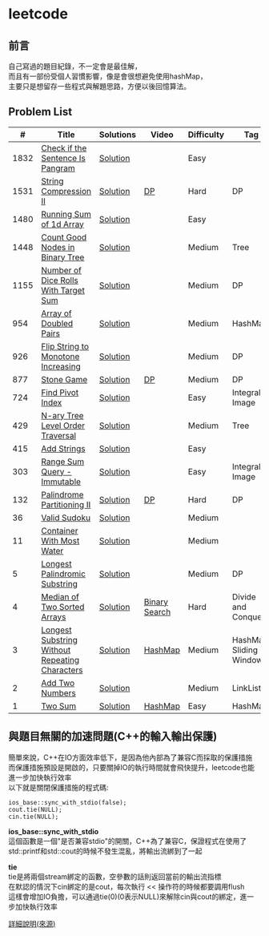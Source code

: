 # leetcode

## 前言

自己寫過的題目紀錄，不一定會是最佳解，<br>
而且有一部份受個人習慣影響，像是會很想避免使用hashMap，<br>
主要只是想留存一些程式與解題思路，方便以後回憶算法。<br>

## Problem List

|  #  |      Title     |   Solutions   | Video  | Difficulty  | Tag                  
|-----|----------------|---------------|--------|-------------|-------------
|1832|[Check if the Sentence Is Pangram](https://leetcode.com/problems/check-if-the-sentence-is-pangram/)|[Solution](./algorithms/cpp/1832/1832.cpp)||Easy|
|1531|[String Compression II](https://leetcode.com/problems/string-compression-ii/)|[Solution](./algorithms/cpp/1531/1531.cpp)|[DP](https://www.youtube.com/watch?v=UIK00l_AiPQ)|Hard|DP
|1480|[Running Sum of 1d Array](https://leetcode.com/problems/running-sum-of-1d-array)|[Solution](./algorithms/cpp/1480/1480.cpp)||Easy|
|1448|[Count Good Nodes in Binary Tree](https://leetcode.com/problems/count-good-nodes-in-binary-tree/)|[Solution](./algorithms/cpp/1448/1448.cpp)||Medium|Tree
|1155|[Number of Dice Rolls With Target Sum](https://leetcode.com/problems/number-of-dice-rolls-with-target-sum/)|[Solution](./algorithms/cpp/1155/1155.cpp)||Medium|DP
|954|[Array of Doubled Pairs](https://leetcode.com/problems/array-of-doubled-pairs/)|[Solution](./algorithms/cpp/0954/0954.cpp)||Medium|HashMap
|926|[Flip String to Monotone Increasing](https://leetcode.com/problems/flip-string-to-monotone-increasing/)|[Solution](./algorithms/cpp/0926/0926.cpp)||Medium|DP
|877|[Stone Game](https://leetcode.com/problems/stone-game/)|[Solution](./algorithms/cpp/0877/0877.cpp)|[DP](https://www.youtube.com/watch?v=WxpIHvsu1RI)|Medium|DP
|724|[Find Pivot Index](https://leetcode.com/problems/find-pivot-index/)|[Solution](./algorithms/cpp/0724/0724.cpp)||Easy|Integral Image
|429|[N-ary Tree Level Order Traversal](https://leetcode.com/problems/n-ary-tree-level-order-traversal/)|[Solution](./algorithms/cpp/0429/0429.cpp)||Medium|Tree
|415|[Add Strings](https://leetcode.com/problems/add-strings/)|[Solution](./algorithms/cpp/0415/0415.cpp)||Easy|
|303|[Range Sum Query - Immutable](https://leetcode.com/problems/range-sum-query-immutable/)|[Solution](./algorithms/cpp/0303/0303.cpp)||Easy|Integral Image
|132|[Palindrome Partitioning II](https://leetcode.com/problems/palindrome-partitioning-ii/)|[Solution](./algorithms/cpp/0132/0132.cpp)|[DP](https://www.youtube.com/watch?v=lDYIvtBVmgo)|Hard|DP
|36|[Valid Sudoku](https://leetcode.com/problems/valid-sudoku/)|[Solution](./algorithms/cpp/0036/0036.cpp)||Medium|
|11|[Container With Most Water](https://leetcode.com/problems/container-with-most-water/)|[Solution](./algorithms/cpp/0011/0011.cpp)||Medium|
|5|[Longest Palindromic Substring](https://leetcode.com/problems/longest-palindromic-substring/)|[Solution](./algorithms/cpp/0005/0005.cpp)||Medium|DP
|4|[Median of Two Sorted Arrays](https://leetcode.com/problems/median-of-two-sorted-arrays/)|[Solution](./algorithms/cpp/0004/0004.cpp)|[Binary Search](https://www.youtube.com/watch?v=LPFhl65R7ww)|Hard|Divide and Conquer
|3|[Longest Substring Without Repeating Characters](https://leetcode.com/problems/longest-substring-without-repeating-characters/)|[Solution](./algorithms/cpp/0003/0003.cpp)|[HashMap](https://www.youtube.com/watch?v=3IETreEybaA)|Medium|HashMap, Sliding Window
|2|[Add Two Numbers](https://leetcode.com/problems/add-two-numbers/)|[Solution](./algorithms/cpp/0002/0002.cpp)||Medium|LinkList
|1|[Two Sum](https://leetcode.com/problems/two-sum/)|[Solution](./algorithms/cpp/0001/0001.cpp)|[HashMap](https://www.youtube.com/watch?v=kPXOr6pW8KM)|Easy|HashMap

## 與題目無關的加速問題(C++的輸入輸出保護)

簡單來說，C++在IO方面效率低下，是因為他內部為了兼容C而採取的保護措施<br>
而保護措施預設是開啟的，只要關掉IO的執行時間就會飛快提升，leetcode也能進一步加快執行效率<br>
以下就是關閉保護措施的程式碼:<br>

```
ios_base::sync_with_stdio(false);
cout.tie(NULL);
cin.tie(NULL);
```

**ios_base::sync_with_stdio**<br>
這個函數是一個"是否兼容stdio"的開關，C++為了兼容C，保證程式在使用了std::printf和std::cout的時候不發生混亂，將輸出流綁到了一起<br>

**tie**<br>
tie是將兩個stream綁定的函數，空參數的話則返回當前的輸出流指標<br>
在默認的情況下cin綁定的是cout，每次執行 << 操作符的時候都要調用flush<br>
這樣會增加IO負擔，可以通過tie(0)(0表示NULL)來解除cin與cout的綁定，進一步加快執行效率<br>

[詳細說明(來源)](https://www.hankcs.com/program/cpp/cin-tie-with-sync_with_stdio-acceleration-input-and-output.html)
